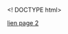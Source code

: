 <! DOCTYPE html>
<html   >
	<head >
	</head>
	<body >
	<a href="2.html"> lien page 2 </a >
	</body >
</html>
